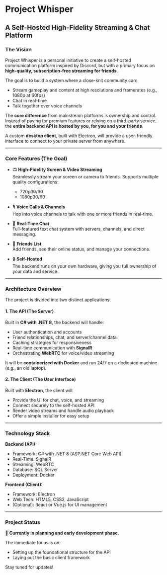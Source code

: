 # Project Whisper  

## A Self-Hosted High-Fidelity Streaming & Chat Platform  

### The Vision  
Project Whisper is a personal initiative to create a self-hosted communication platform inspired by Discord, but with a primary focus on **high-quality, subscription-free streaming for friends**.  

The goal is to build a system where a close-knit community can:  
- Stream gameplay and content at high resolutions and framerates (e.g., 1080p at 60fps)  
- Chat in real-time  
- Talk together over voice channels  

The **core difference** from mainstream platforms is ownership and control. Instead of paying for premium features or relying on a third-party service, the **entire backend API is hosted by you, for you and your friends**.  

A custom **desktop client**, built with Electron, will provide a user-friendly interface to connect to your private server from anywhere.  

---

### Core Features (The Goal)  

- 📺 **High-Fidelity Screen & Video Streaming**  
  Seamlessly stream your screen or camera to friends. Supports multiple quality configurations:  
  - 720p30/60  
  - 1080p30/60  

- 🎙️ **Voice Calls & Channels**  
  Hop into voice channels to talk with one or more friends in real-time.  

- 💬 **Real-Time Chat**  
  Full-featured text chat system with servers, channels, and direct messaging.  

- 👫 **Friends List**  
  Add friends, see their online status, and manage your connections.  

- 🔒 **Self-Hosted**  
  The backend runs on your own hardware, giving you full ownership of your data and service.  

---

### Architecture Overview  

The project is divided into two distinct applications:  

#### 1. The API (The Server)  
Built in **C# with .NET 8**, the backend will handle:  
- User authentication and accounts  
- Friend relationships, chat, and server/channel data  
- Caching strategies for responsiveness  
- Real-time communication with **SignalR**  
- Orchestrating **WebRTC** for voice/video streaming  

It will be **containerized with Docker** and run 24/7 on a dedicated machine (e.g., an old laptop).  

#### 2. The Client (The User Interface)  
Built with **Electron**, the client will:  
- Provide the UI for chat, voice, and streaming  
- Connect securely to the self-hosted API  
- Render video streams and handle audio playback  
- Offer a simple installer for easy setup  

---

### Technology Stack  

**Backend (API):**  
- Framework: C# with .NET 8 (ASP.NET Core Web API)  
- Real-Time: SignalR  
- Streaming: WebRTC  
- Database: SQL Server  
- Deployment: Docker  

**Frontend (Client):**  
- Framework: Electron  
- Web Tech: HTML5, CSS3, JavaScript  
- (Optional): React or Vue.js for UI management  

---

### Project Status  
🚧 **Currently in planning and early development phase.**  

The immediate focus is on:  
- Setting up the foundational structure for the API  
- Laying out the basic client framework  

Stay tuned for updates!  
